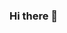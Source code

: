 ### Hi there 👋

<!--
**jcrosenberger/jcrosenberger** is a ✨ _special_ ✨ repository because its `README.md` (this file) appears on your GitHub profile.

Here are some ideas to get you started:

Howdy! I'm a social scientist who is working on adding to his data science skillset with CodeUp's data science program

- 💬 Ask me about  economics, sociology, or religion if you want a long-winded response regarding how we are doing it all wrong!

